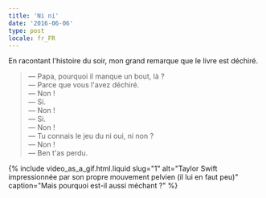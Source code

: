 ```yaml
---
title: 'Ni ni'
date: '2016-06-06'
type: post
locale: fr_FR
---
```


En racontant l'histoire du soir, mon grand remarque que le livre est déchiré.

<!-- more -->

> — Papa, pourquoi il manque un bout, là ?  
> — Parce que vous l'avez déchiré.  
> — Non !  
> — Si.  
> — Non !  
> — Si.  
> — Non !  
> — Tu connais le jeu du ni oui, ni non ?  
> — Non !  
> — Ben t'as perdu.

{% include video_as_a_gif.html.liquid 
  slug="1" 
  alt="Taylor Swift impressionnée par son propre mouvement pelvien (il lui en faut peu)" 
  caption="Mais pourquoi est-il aussi méchant ?"
%}

